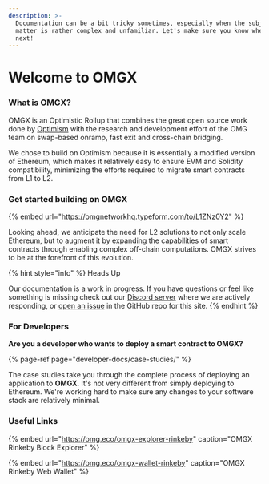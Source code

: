 ```yaml
---
description: >-
  Documentation can be a bit tricky sometimes, especially when the subject
  matter is rather complex and unfamiliar. Let's make sure you know where to go
  next!
---
```


# Welcome to OMGX

### What is OMGX?

OMGX is an Optimistic Rollup that combines the great open source work done by [Optimism](https://community.optimism.io/) with the research and development effort of the OMG team on swap-based onramp, fast exit and cross-chain bridging.

We chose to build on Optimism because it is essentially a modified version of Ethereum, which makes it relatively easy to ensure EVM and Solidity compatibility, minimizing the efforts required to migrate smart contracts from L1 to L2.

### Get started building on OMGX

{% embed url="https://omgnetworkhq.typeform.com/to/L1ZNz0Y2" %}

Looking ahead, we anticipate the need for L2 solutions to not only scale Ethereum, but to augment it by expanding the capabilities of smart contracts through enabling complex off-chain computations. OMGX strives to be at the forefront of this evolution.

{% hint style="info" %}
Heads Up

Our documentation is a work in progress. If you have questions or feel like something is missing check out our [Discord server](https://omg.eco/support) where we are actively responding, or [open an issue](https://github.com/omgnetwork) in the GitHub repo for this site.
{% endhint %}

### For Developers <a id="for-developers"></a>

**Are you a developer who wants to deploy a smart contract to OMGX?**

{% page-ref page="developer-docs/case-studies/" %}

The case studies take you through the complete process of deploying an application to **OMGX**. It's not very different from simply deploying to Ethereum. We're working hard to make sure any changes to your software stack are relatively minimal.

### Useful Links

{% embed url="https://omg.eco/omgx-explorer-rinkeby" caption="OMGX Rinkeby Block Explorer" %}

{% embed url="https://omg.eco/omgx-wallet-rinkeby" caption="OMGX Rinkeby Web Wallet" %}

